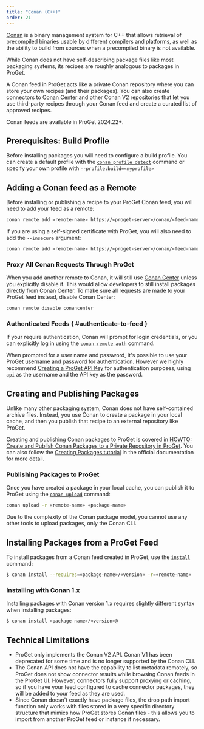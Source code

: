```yaml
---
title: "Conan (C++)"
order: 21
---
```


[Conan](https://conan.io) is a binary management system for C++ that allows retrieval of precompiled binaries usable by different compilers and platforms, as well as the ability to build from sources when a precompiled binary is not available.

While Conan does not have self-describing package files like most packaging systems, its recipes are roughly analogous to packages in ProGet.

A Conan feed in ProGet acts like a private Conan repository where you can store your own recipes (and their packages). You can also create connectors to [Conan Center](https://center.conan.io) and other Conan V2 repositories that let you use third-party recipes through your Conan feed and create a curated list of approved recipes.

Conan feeds are available in ProGet 2024.22+.

## Prerequisites: Build Profile

Before installing packages you will need to configure a build profile. You can create a default profile with the [`conan profile detect`](https://docs.conan.io/2/reference/commands/profile.html) command or specify your own profile with `--profile:build=«myprofile»`

## Adding a Conan feed as a Remote

Before installing or publishing a recipe to your ProGet Conan feed, you will need to add your feed as a remote:

```bash
conan remote add «remote-name» https://«proget-server»/conan/«feed-name»/
```

If you are using a self-signed certificate with ProGet, you will also need to add the `--insecure` argument:

```bash
conan remote add «remote-name» https://«proget-server»/conan/«feed-name»/ --insecure
```

### Proxy All Conan Requests Through ProGet

When you add another remote to Conan, it will still use [Conan Center](https://center.conan.io) unless you explicitly disable it. This would allow developers to still install packages directly from Conan Center. To make sure all requests are made to your ProGet feed instead, disable Conan Center:

```bash
conan remote disable conancenter
```

### Authenticated Feeds { #authenticate-to-feed }

If your require authentication, Conan will prompt for login credentials, or you can explicitly log in using the [`conan remote auth`](https://docs.conan.io/2/reference/commands/remote.html) command.

When prompted for a user name and password, it's possible to use your ProGet username and password for authentication. However we highly recommend [Creating a ProGet API Key](/docs/proget/reference-api/proget-apikeys) for authentication purposes, using `api` as the username and the API key as the password. 

## Creating and Publishing Packages

Unlike many other packaging system, Conan does not have self-contained archive files. Instead, you use Conan to create a package in your local cache, and then you publish that recipe to an external repository like ProGet.

Creating and publishing Conan packages to ProGet is covered in [HOWTO: Create and Publish Conan Packages to a Private Repository in ProGet](docs/conan/howto-conan-publish.md). You can also follow the [Creating Packages tutorial](https://docs.conan.io/2/tutorial/creating_packages.html) in the official documentation for more detail.

### Publishing Packages to ProGet

Once you have created a package in your local cache, you can publish it to ProGet using the [`conan upload`](https://docs.conan.io/1/reference/commands/creator/upload.html) command:

```bash
conan upload -r «remote-name» «package-name»
```

Due to the complexity of the Conan package model, you cannot use any other tools to upload packages, only the Conan CLI.

## Installing Packages from a ProGet Feed

To install packages from a Conan feed created in ProGet, use the [`install`](https://docs.conan.io/1/reference/commands/consumer/install.html) command:

```bash
$ conan install --requires=«package-name»/«version» -r=«remote-name»
```

### Installing with Conan 1.x

Installing packages with Conan version 1.x requires slightly different syntax when installing packages:

```bash
$ conan install «package-name»/«version»@
```

## Technical Limitations

 - ProGet only implements the Conan V2 API. Conan V1 has been deprecated for some time and is no longer supported by the Conan CLI.
 - The Conan API does not have the capability to list metadata remotely, so ProGet does not show connector results while browsing Conan feeds in the ProGet UI. However, connectors fully support proxying or caching, so if you have your feed configured to cache connector packages, they will be added to your feed as they are used.
 - Since Conan doesn't exactly have package files, the drop path import function only works with files stored in a very specific directory structure that mimics how ProGet stores Conan files - this allows you to import from another ProGet feed or instance if necessary.
